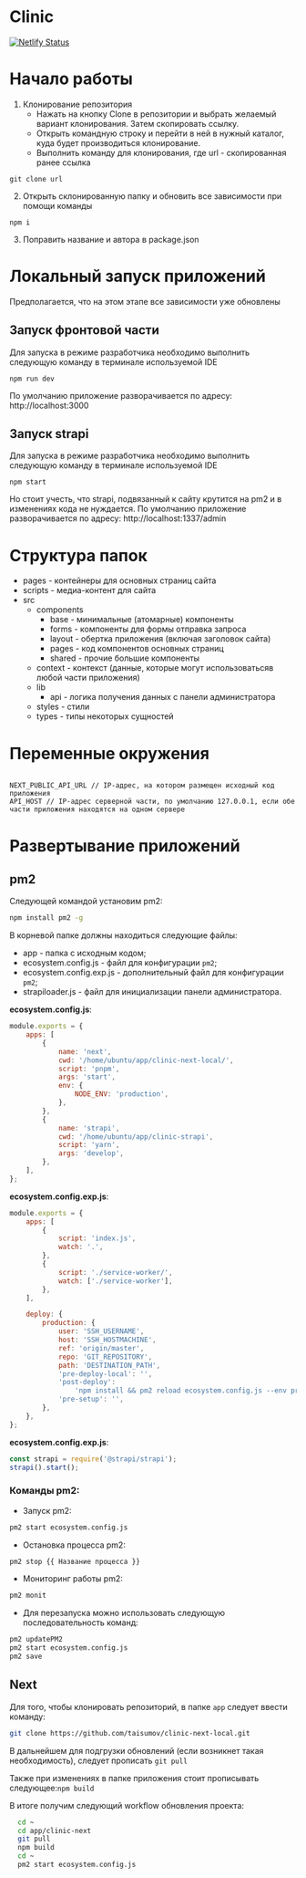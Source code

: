 # Clinic

[![Netlify Status](https://api.netlify.com/api/v1/badges/4feac50b-6de4-4d62-b143-0159469c9d83/deploy-status)](https://app.netlify.com/sites/clinic-next/deploys)

# Начало работы

1. Клонирование репозитория
   - Нажать на кнопку Clone в репозитории и выбрать желаемый вариант клонирования. Затем скопировать ссылку.
   - Открыть командную строку и перейти в ней в нужный каталог, куда будет производиться клонирование.
   - Выполнить команду для клонирования, где url - скопированная ранее ссылка

```
git clone url
```

2. Открыть склонированную папку и обновить все зависимости при помощи команды

```
npm i
```

3. Поправить название и автора в package.json

# Локальный запуск приложений

Предполагается, что на этом этапе все зависимости уже обновлены

## Запуск фронтовой части

Для запуска в режиме разработчика необходимо выполнить следующую команду в терминале используемой IDE

```
npm run dev
```

По умолчанию приложение разворачивается по адресу: http://localhost:3000

## Запуск strapi

Для запуска в режиме разработчика необходимо выполнить следующую команду в терминале используемой IDE

```
npm start
```

Но стоит учесть, что strapi, подвязанный к сайту крутится на pm2 и в изменениях кода не нуждается.
По умолчанию приложение разворачивается по адресу: http://localhost:1337/admin

# Структура папок

- pages - контейнеры для основных страниц сайта
- scripts - медиа-контент для сайта
- src
  - components
    - base - минимальные (атомарные) компоненты
    - forms - компоненты для формы отправка запроса
    - layout - обертка приложения (включая заголовок сайта)
    - pages - код компонентов основных страниц
    - shared - прочие большие компоненты
  - context - контекст (данные, которые могут использоватьсяв любой части приложения)
  - lib
    - api - логика получения данных с панели администратора
  - styles - стили
  - types - типы некоторых сущностей

# Переменные окружения

```

NEXT_PUBLIC_API_URL // IP-адрес, на котором размещен исходный код приложения
API_HOST // IP-адрес серверной части, по умолчанию 127.0.0.1, если обе части приложения находятся на одном сервере

```

# Развертывание приложений

## pm2

Следующей командой установим pm2:

```bash
npm install pm2 -g
```

В корневой папке должны находиться следующие файлы:

- app - папка с исходным кодом;
- ecosystem.config.js - файл для конфигурации `pm2`;
- ecosystem.config.exp.js - дополнительный файл для конфигурации `pm2`;
- strapiloader.js - файл для инициализации панели администратора.

**ecosystem.config.js**:

```js
module.exports = {
	apps: [
		{
			name: 'next',
			cwd: '/home/ubuntu/app/clinic-next-local/',
			script: 'pnpm',
			args: 'start',
			env: {
				NODE_ENV: 'production',
			},
		},
		{
			name: 'strapi',
			cwd: '/home/ubuntu/app/clinic-strapi',
			script: 'yarn',
			args: 'develop',
		},
	],
};
```

**ecosystem.config.exp.js**:

```js
module.exports = {
	apps: [
		{
			script: 'index.js',
			watch: '.',
		},
		{
			script: './service-worker/',
			watch: ['./service-worker'],
		},
	],

	deploy: {
		production: {
			user: 'SSH_USERNAME',
			host: 'SSH_HOSTMACHINE',
			ref: 'origin/master',
			repo: 'GIT_REPOSITORY',
			path: 'DESTINATION_PATH',
			'pre-deploy-local': '',
			'post-deploy':
				'npm install && pm2 reload ecosystem.config.js --env production',
			'pre-setup': '',
		},
	},
};
```

**ecosystem.config.exp.js**:

```js
const strapi = require('@strapi/strapi');
strapi().start();
```

### Команды pm2:

- Запуск pm2:

```bash
pm2 start ecosystem.config.js
```

- Остановка процесса pm2:

```bash
pm2 stop {{ Название процесса }}
```

- Мониторинг работы pm2:

```bash
pm2 monit
```

- Для перезапуска можно использовать следующую последовательность команд:

```bash
pm2 updatePM2
pm2 start ecosystem.config.js
pm2 save
```

## Next

Для того, чтобы клонировать репозиторий, в папке `app` следует ввести команду:

```bash
git clone https://github.com/taisumov/clinic-next-local.git
```

В дальнейшем для подгрузки обновлений (если возникнет такая необходимость), следует прописать `git pull`

Также при изменениях в папке приложения стоит прописывать следующее:`npm build`

В итоге получим следующий workflow обновления проекта:

```bash
  cd ~
  cd app/clinic-next
  git pull
  npm build
  cd ~
  pm2 start ecosystem.config.js
```
